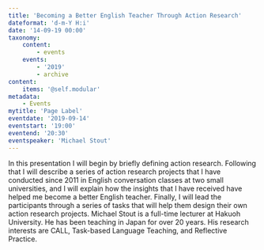 ```yaml
---
title: 'Becoming a Better English Teacher Through Action Research'
dateformat: 'd-m-Y H:i'
date: '14-09-19 00:00'
taxonomy:
    content:
        - events
    events:
        - '2019'
        - archive
content:
    items: '@self.modular'
metadata:
    - Events
mytitle: 'Page Label'
eventdate: '2019-09-14'
eventstart: '19:00'
eventend: '20:30'
eventspeaker: 'Michael Stout'
---
```


 In this presentation I will begin by briefly defining action research. Following that I will describe a series of action research projects that I have conducted since 2011 in English conversation classes at two small universities, and I will explain how the insights that I have received have helped me become a better English teacher. Finally, I will lead the participants through a series of tasks that will help them design their own action research projects.
Michael Stout is a full-time lecturer at Hakuoh University. He has been teaching in Japan for over 20 years. His research interests are CALL, Task-based Language Teaching, and Reflective Practice.


